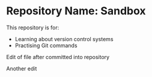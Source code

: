 # Repository Name: Sandbox

This repository is for:

* Learning about version control systems
* Practising Git commands

Edit of file after committed into repository

Another edit
